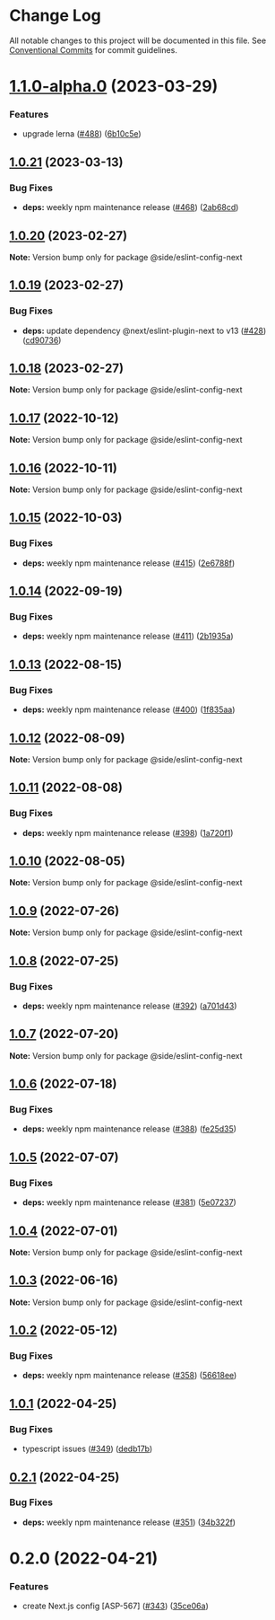 # Change Log

All notable changes to this project will be documented in this file.
See [Conventional Commits](https://conventionalcommits.org) for commit guidelines.

# [1.1.0-alpha.0](https://github.com/reside-eng/lint-config/compare/@side/eslint-config-next@1.0.21...@side/eslint-config-next@1.1.0-alpha.0) (2023-03-29)

### Features

- upgrade lerna ([#488](https://github.com/reside-eng/lint-config/issues/488)) ([6b10c5e](https://github.com/reside-eng/lint-config/commit/6b10c5ea54a9e68f7e3b04499a48a85b704a93cc))

## [1.0.21](https://github.com/reside-eng/lint-config/compare/@side/eslint-config-next@1.0.20...@side/eslint-config-next@1.0.21) (2023-03-13)

### Bug Fixes

- **deps:** weekly npm maintenance release ([#468](https://github.com/reside-eng/lint-config/issues/468)) ([2ab68cd](https://github.com/reside-eng/lint-config/commit/2ab68cd8a2e8cc06899a50beccd99f2b3c9e8d7a))

## [1.0.20](https://github.com/reside-eng/lint-config/compare/@side/eslint-config-next@1.0.19...@side/eslint-config-next@1.0.20) (2023-02-27)

**Note:** Version bump only for package @side/eslint-config-next

## [1.0.19](https://github.com/reside-eng/lint-config/compare/@side/eslint-config-next@1.0.18...@side/eslint-config-next@1.0.19) (2023-02-27)

### Bug Fixes

- **deps:** update dependency @next/eslint-plugin-next to v13 ([#428](https://github.com/reside-eng/lint-config/issues/428)) ([cd90736](https://github.com/reside-eng/lint-config/commit/cd90736fb181b1dea0ff3f9270824af8706b174a))

## [1.0.18](https://github.com/reside-eng/lint-config/compare/@side/eslint-config-next@1.0.17...@side/eslint-config-next@1.0.18) (2023-02-27)

**Note:** Version bump only for package @side/eslint-config-next

## [1.0.17](https://github.com/reside-eng/lint-config/compare/@side/eslint-config-next@1.0.16...@side/eslint-config-next@1.0.17) (2022-10-12)

**Note:** Version bump only for package @side/eslint-config-next

## [1.0.16](https://github.com/reside-eng/lint-config/compare/@side/eslint-config-next@1.0.15...@side/eslint-config-next@1.0.16) (2022-10-11)

**Note:** Version bump only for package @side/eslint-config-next

## [1.0.15](https://github.com/reside-eng/lint-config/compare/@side/eslint-config-next@1.0.14...@side/eslint-config-next@1.0.15) (2022-10-03)

### Bug Fixes

- **deps:** weekly npm maintenance release ([#415](https://github.com/reside-eng/lint-config/issues/415)) ([2e6788f](https://github.com/reside-eng/lint-config/commit/2e6788f1d1a99b018345544bdef690a3faf13170))

## [1.0.14](https://github.com/reside-eng/lint-config/compare/@side/eslint-config-next@1.0.13...@side/eslint-config-next@1.0.14) (2022-09-19)

### Bug Fixes

- **deps:** weekly npm maintenance release ([#411](https://github.com/reside-eng/lint-config/issues/411)) ([2b1935a](https://github.com/reside-eng/lint-config/commit/2b1935a8f6a5a0f70df179d30b70d75c3f6fc6d7))

## [1.0.13](https://github.com/reside-eng/lint-config/compare/@side/eslint-config-next@1.0.12...@side/eslint-config-next@1.0.13) (2022-08-15)

### Bug Fixes

- **deps:** weekly npm maintenance release ([#400](https://github.com/reside-eng/lint-config/issues/400)) ([1f835aa](https://github.com/reside-eng/lint-config/commit/1f835aaefc0627c70f2258adf5de9612a1186a9e))

## [1.0.12](https://github.com/reside-eng/lint-config/compare/@side/eslint-config-next@1.0.11...@side/eslint-config-next@1.0.12) (2022-08-09)

**Note:** Version bump only for package @side/eslint-config-next

## [1.0.11](https://github.com/reside-eng/lint-config/compare/@side/eslint-config-next@1.0.10...@side/eslint-config-next@1.0.11) (2022-08-08)

### Bug Fixes

- **deps:** weekly npm maintenance release ([#398](https://github.com/reside-eng/lint-config/issues/398)) ([1a720f1](https://github.com/reside-eng/lint-config/commit/1a720f18e14545d58149ad2c8b63c4e12236e005))

## [1.0.10](https://github.com/reside-eng/lint-config/compare/@side/eslint-config-next@1.0.9...@side/eslint-config-next@1.0.10) (2022-08-05)

**Note:** Version bump only for package @side/eslint-config-next

## [1.0.9](https://github.com/reside-eng/lint-config/compare/@side/eslint-config-next@1.0.8...@side/eslint-config-next@1.0.9) (2022-07-26)

**Note:** Version bump only for package @side/eslint-config-next

## [1.0.8](https://github.com/reside-eng/lint-config/compare/@side/eslint-config-next@1.0.7...@side/eslint-config-next@1.0.8) (2022-07-25)

### Bug Fixes

- **deps:** weekly npm maintenance release ([#392](https://github.com/reside-eng/lint-config/issues/392)) ([a701d43](https://github.com/reside-eng/lint-config/commit/a701d432f93620b3f3c3e36ba4618f25523f4b02))

## [1.0.7](https://github.com/reside-eng/lint-config/compare/@side/eslint-config-next@1.0.6...@side/eslint-config-next@1.0.7) (2022-07-20)

**Note:** Version bump only for package @side/eslint-config-next

## [1.0.6](https://github.com/reside-eng/lint-config/compare/@side/eslint-config-next@1.0.5...@side/eslint-config-next@1.0.6) (2022-07-18)

### Bug Fixes

- **deps:** weekly npm maintenance release ([#388](https://github.com/reside-eng/lint-config/issues/388)) ([fe25d35](https://github.com/reside-eng/lint-config/commit/fe25d356faea911c7a59526d503df984c9b92443))

## [1.0.5](https://github.com/reside-eng/lint-config/compare/@side/eslint-config-next@1.0.4...@side/eslint-config-next@1.0.5) (2022-07-07)

### Bug Fixes

- **deps:** weekly npm maintenance release ([#381](https://github.com/reside-eng/lint-config/issues/381)) ([5e07237](https://github.com/reside-eng/lint-config/commit/5e07237d9942466e21d189facaf39187025996d9))

## [1.0.4](https://github.com/reside-eng/lint-config/compare/@side/eslint-config-next@1.0.3...@side/eslint-config-next@1.0.4) (2022-07-01)

**Note:** Version bump only for package @side/eslint-config-next

## [1.0.3](https://github.com/reside-eng/lint-config/compare/@side/eslint-config-next@1.0.2...@side/eslint-config-next@1.0.3) (2022-06-16)

**Note:** Version bump only for package @side/eslint-config-next

## [1.0.2](https://github.com/reside-eng/lint-config/compare/@side/eslint-config-next@1.0.1...@side/eslint-config-next@1.0.2) (2022-05-12)

### Bug Fixes

- **deps:** weekly npm maintenance release ([#358](https://github.com/reside-eng/lint-config/issues/358)) ([56618ee](https://github.com/reside-eng/lint-config/commit/56618ee2574fe9ae09cb524123b7cfe8068ac802))

## [1.0.1](https://github.com/reside-eng/lint-config/compare/@side/eslint-config-next@0.2.1...@side/eslint-config-next@1.0.1) (2022-04-25)

### Bug Fixes

- typescript issues ([#349](https://github.com/reside-eng/lint-config/issues/349)) ([dedb17b](https://github.com/reside-eng/lint-config/commit/dedb17b0415be86fbf27bbfca8ee2f3707316114))

## [0.2.1](https://github.com/reside-eng/lint-config/compare/@side/eslint-config-next@0.2.0...@side/eslint-config-next@0.2.1) (2022-04-25)

### Bug Fixes

- **deps:** weekly npm maintenance release ([#351](https://github.com/reside-eng/lint-config/issues/351)) ([34b322f](https://github.com/reside-eng/lint-config/commit/34b322f4f6f0d446a5abd935d76c3366b1d37ef4))

# 0.2.0 (2022-04-21)

### Features

- create Next.js config [ASP-567] ([#343](https://github.com/reside-eng/lint-config/issues/343)) ([35ce06a](https://github.com/reside-eng/lint-config/commit/35ce06a0fd0219c5d789f8da42c87364791bebbc))
